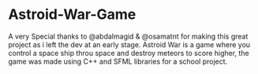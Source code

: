 # Astroid-War-Game
A very Special thanks to @abdalmagid & @osamatnt for making this great project as i left the dev at an early stage.
Astroid War is a game where you control a space ship throu space and destroy meteors to score higher, the game was made using C++ and SFML libraries for a school project.

